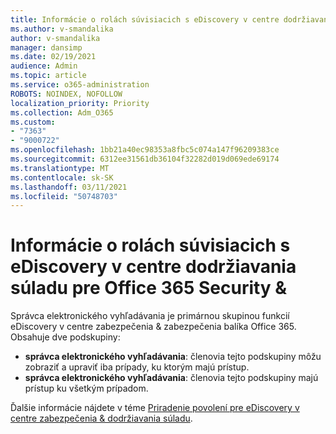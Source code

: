 ```yaml
---
title: Informácie o rolách súvisiacich s eDiscovery v centre dodržiavania súladu pre Office 365 Security &
ms.author: v-smandalika
author: v-smandalika
manager: dansimp
ms.date: 02/19/2021
audience: Admin
ms.topic: article
ms.service: o365-administration
ROBOTS: NOINDEX, NOFOLLOW
localization_priority: Priority
ms.collection: Adm_O365
ms.custom:
- "7363"
- "9000722"
ms.openlocfilehash: 1bb21a40ec98353a8fbc5c074a147f96209383ce
ms.sourcegitcommit: 6312ee31561db36104f32282d019d069ede69174
ms.translationtype: MT
ms.contentlocale: sk-SK
ms.lasthandoff: 03/11/2021
ms.locfileid: "50748703"
---
```

# <a name="learn-about-ediscovery-related-roles-in-the-office-365-security--compliance-center"></a>Informácie o rolách súvisiacich s eDiscovery v centre dodržiavania súladu pre Office 365 Security &

Správca elektronického vyhľadávania je primárnou skupinou funkcií eDiscovery v centre zabezpečenia & zabezpečenia balíka Office 365. Obsahuje dve podskupiny:

- **správca elektronického vyhľadávania**: členovia tejto podskupiny môžu zobraziť a upraviť iba prípady, ku ktorým majú prístup.
- **správca elektronického vyhľadávania**: členovia tejto podskupiny majú prístup ku všetkým prípadom.

Ďalšie informácie nájdete v téme [Priradenie povolení pre eDiscovery v centre zabezpečenia & dodržiavania súladu](https://docs.microsoft.com/microsoft-365/compliance/assign-ediscovery-permissions).